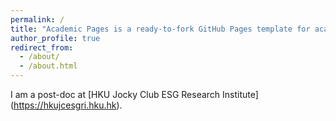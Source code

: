 ```yaml
---
permalink: /
title: "Academic Pages is a ready-to-fork GitHub Pages template for academic personal websites"
author_profile: true
redirect_from: 
  - /about/
  - /about.html
---
```


I am a post-doc at [HKU Jocky Club ESG Research Institute] (https://hkujcesgri.hku.hk).
